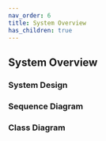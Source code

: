 ```yaml
---
nav_order: 6
title: System Overview
has_children: true
---
```


## System Overview

### System Design
### Sequence Diagram
### Class Diagram
